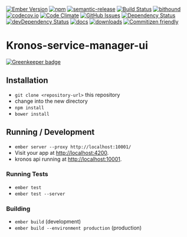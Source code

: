 [![Ember Version](https://embadge.io/v1/badge.svg?start=2.10.0)](https://embadge.io/v1/badge.svg?start=2.10.0)
[![npm](https://img.shields.io/npm/v/kronos-service-manager-ui.svg)](https://www.npmjs.com/package/kronos-service-manager-ui)
[![semantic-release](https://img.shields.io/badge/%20%20%F0%9F%93%A6%F0%9F%9A%80-semantic--release-e10079.svg)](https://github.com/Kronos-Integration/kronos-service-manager-ui)
[![Build Status](https://secure.travis-ci.org/Kronos-Integration/kronos-service-manager-ui.png)](http://travis-ci.org/Kronos-Integration/kronos-service-manager-ui)
[![bithound](https://www.bithound.io/github/Kronos-Integration/kronos-service-manager-ui/badges/score.svg)](https://www.bithound.io/github/Kronos-Integration/kronos-service-manager-ui)
[![codecov.io](http://codecov.io/github/Kronos-Integration/kronos-service-manager-ui/coverage.svg?branch=master)](http://codecov.io/github/Kronos-Integration/kronos-service-manager-ui?branch=master)
[![Code Climate](https://codeclimate.com/github/Kronos-Integration/kronos-service-manager-ui/badges/gpa.svg)](https://codeclimate.com/github/Kronos-Integration/kronos-service-manager-ui)
[![GitHub Issues](https://img.shields.io/github/issues/Kronos-Integration/kronos-service-manager-ui.svg?style=flat-square)](https://github.com/Kronos-Integration/kronos-service-manager-ui/issues)
[![Dependency Status](https://david-dm.org/Kronos-Integration/kronos-service-manager-ui.svg)](https://david-dm.org/Kronos-Integration/kronos-service-manager-ui)
[![devDependency Status](https://david-dm.org/Kronos-Integration/kronos-service-manager-ui/dev-status.svg)](https://david-dm.org/Kronos-Integration/kronos-service-manager-ui#info=devDependencies)
[![docs](http://inch-ci.org/github/Kronos-Integration/kronos-service-manager-ui.svg?branch=master)](http://inch-ci.org/github/Kronos-Integration/kronos-service-manager-ui)
[![downloads](http://img.shields.io/npm/dm/kronos-service-manager-ui.svg?style=flat-square)](https://npmjs.org/package/kronos-service-manager-ui)
[![Commitizen friendly](https://img.shields.io/badge/commitizen-friendly-brightgreen.svg)](http://commitizen.github.io/cz-cli/)

# Kronos-service-manager-ui

[![Greenkeeper badge](https://badges.greenkeeper.io/Kronos-Integration/kronos-service-manager-ui.svg)](https://greenkeeper.io/)

## Installation

* `git clone <repository-url>` this repository
* change into the new directory
* `npm install`
* `bower install`

## Running / Development

* `ember server --proxy http://localhost:10001/`
* Visit your app at [http://localhost:4200](http://localhost:4200).
* kronos api running at [http://localhost:10001](http://localhost:10001).

### Running Tests

* `ember test`
* `ember test --server`

### Building

* `ember build` (development)
* `ember build --environment production` (production)
